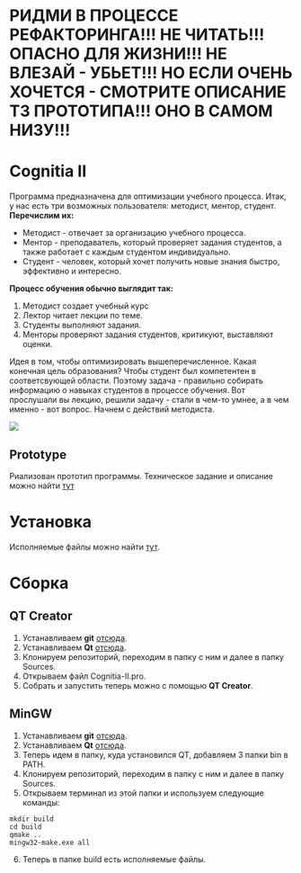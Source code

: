 # РИДМИ В ПРОЦЕССЕ РЕФАКТОРИНГА!!! НЕ ЧИТАТЬ!!! ОПАСНО ДЛЯ ЖИЗНИ!!! НЕ ВЛЕЗАЙ - УБЬЕТ!!! НО ЕСЛИ ОЧЕНЬ ХОЧЕТСЯ - СМОТРИТЕ ОПИСАНИЕ ТЗ ПРОТОТИПА!!! ОНО В САМОМ НИЗУ!!! 

# Cognitia II

Программа предназначена для оптимизации учебного процесса.
Итак, у нас есть три возможных пользователя: методист, ментор, студент.
**Перечислим их:**

* Методист - отвечает за организацию учебного процесса.
* Ментор - преподаватель, который проверяет задания студентов, а также работает с каждым студентом индивидуально.
* Студент - человек, который хочет получить новые знания быстро, эффективно и интересно.

**Процесс обучения обычно выглядит так:**

1. Методист создает учебный курс
2. Лектор читает лекции по теме.
3. Студенты выполняют задания.
4. Менторы проверяют задания студентов, критикуют, выставляют оценки.

Идея в том, чтобы оптимизировать вышеперечисленное. Какая конечная цель образования? Чтобы студент был компетентен в соответсвующей области. Поэтому задача - правильно собирать информацию о навыках студентов в процессе обучения. Вот прослушали вы лекцию, решили задачу - стали в чем-то умнее, а в чем именно - вот вопрос. 
Начнем с действий методиста.

![](https://github.com/timattt/Project-Cognitia-II/blob/main/About/Logo.png)

## Prototype

Риализован прототип программы.
Техническое задание и описание можно найти [тут](https://github.com/timattt/Project-Cognitia-II/blob/main/About/PrototypeTechnicalTask/PrototypeTechnicalTask.md)

# Установка
Исполняемые файлы можно найти [тут](https://github.com/timattt/Project-Cognitia-II/releases).

# Сборка
## QT Creator
1. Устанавливаем **git** [отсюда](https://git-scm.com/).
2. Устанавливаем **Qt** [отсюда](https://www.qt.io/).
3. Клонируем репозиторий, переходим в папку с ним и далее в папку Sources.
4. Открываем файл Cognitia-II.pro.
5. Собрать и запустить теперь можно с помощью **QT Creator**.

## MinGW
1. Устанавливаем **git** [отсюда](https://git-scm.com/).
2. Устанавливаем **Qt** [отсюда](https://www.qt.io/).
3. Теперь идем в папку, куда установился QT, добавляем 3 папки bin в PATH.
4. Клонируем репозиторий, переходим в папку с ним и далее в папку Sources.
5. Открываем терминал из этой папки и используем следующие команды:
 ```
mkdir build
cd build
qmake ..
mingw32-make.exe all
```
6. Теперь в папке build есть исполняемые файлы.
